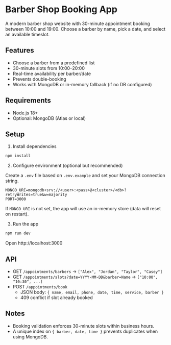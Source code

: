 # Barber Shop Booking App

A modern barber shop website with 30-minute appointment booking between 10:00 and 19:00. Choose a barber by name, pick a date, and select an available timeslot.

## Features

- Choose a barber from a predefined list
- 30-minute slots from 10:00–20:00
- Real-time availability per barber/date
- Prevents double-booking
- Works with MongoDB or in-memory fallback (if no DB configured)

## Requirements

- Node.js 18+
- Optional: MongoDB (Atlas or local)

## Setup

1. Install dependencies

```powershell
npm install
```

2. Configure environment (optional but recommended)

Create a `.env` file based on `.env.example` and set your MongoDB connection string.

```env
MONGO_URI=mongodb+srv://<user>:<pass>@<cluster>/<db>?retryWrites=true&w=majority
PORT=3000
```

If `MONGO_URI` is not set, the app will use an in-memory store (data will reset on restart).

3. Run the app

```powershell
npm run dev
```

Open http://localhost:3000

## API

- GET `/appointments/barbers` → `["Alex", "Jordan", "Taylor", "Casey"]`
- GET `/appointments/slots?date=YYYY-MM-DD&barber=Name` → `["10:00", "10:30", ...]`
- POST `/appointments/book`
  - JSON body: `{ name, email, phone, date, time, service, barber }`
  - 409 conflict if slot already booked

## Notes

- Booking validation enforces 30-minute slots within business hours.
- A unique index on `{ barber, date, time }` prevents duplicates when using MongoDB.
